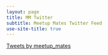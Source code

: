 ```yaml
---
layout: page
title: MM Twitter
subtitle: Meetup Mates Twitter Feed
use-site-title: true
---
```


<a class="twitter-timeline" href="https://twitter.com/meetup_mates?ref_src=twsrc%5Etfw">Tweets by meetup_mates</a> <script async src="https://platform.twitter.com/widgets.js" charset="utf-8"></script>